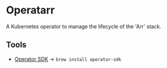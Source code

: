 # Operatarr

A Kubernetes operator to manage the lifecycle of the 'Arr' stack.

## Tools

- [Operator SDK](https://sdk.operatorframework.io/) -> `brew install operator-sdk`
